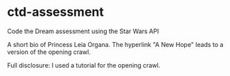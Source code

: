 # ctd-assessment
Code the Dream assessment using the Star Wars API

A short bio of Princess Leia Organa. The hyperlink "A New Hope" leads to a version of the opening crawl.

Full disclosure: I used a tutorial for the opening crawl.
